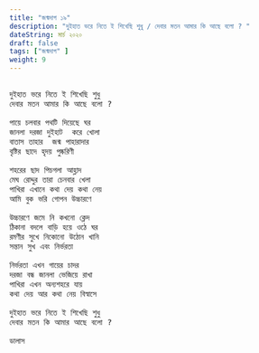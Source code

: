 ```yaml
---
title: "জন্মদাগ ১৯"
description: "দুইহাত ভরে নিতে ই শিখেছি শুধু / দেবার মতন আমার কি আছে বলো ? "
dateString: মার্চ ২০২০
draft: false
tags: ["জন্মদাগ" ]
weight: 9
---
```



<pre>

দুইহাত ভরে নিতে ই শিখেছি শুধু 
দেবার মতন আমার কি আছে বলো ? 

পায়ে চলবার পথটি দিয়েছে ঘর 
জানলা দরজা দুইহাট  করে খোলা 
বাতাস তাহার  জন্ম পাহারাদার 
বৃষ্টির ছাদে হৃদয় পুষ্করিণী  

শহরের ছাদ পিচগলা আহ্লাদ 
মেঘ রোদ্দুর তারা চেনবার খেলা 
পাখিরা এখানে কথা দেয় কথা নেয় 
আমি বুক ভরি গোপন উচ্চারণে 

উচ্চারণে জমে নি কখনো ক্লেদ 
ঠিকানা বদলে বাড়ি হয়ে ওঠে ঘর 
রমণীর সুখে নিকোনো উঠোন খানি 
সন্তান সুখ এবং নির্ভরতা 

নির্ভরতা এখন গায়ের চাদর 
দরজা বন্ধ জানলা ভেজিয়ে রাখা 
পাখিরা এখন অন্যশহরে যায় 
কথা দেয় আর কথা নেয় বিস্বাসে 

দুইহাত ভরে নিতে ই শিখেছি শুধু 
দেবার মতন কি আমার আছে বলো ? 

ডালাস 

<pre>
